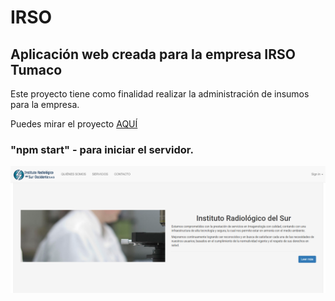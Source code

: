 # IRSO

## Aplicación web creada para la empresa IRSO Tumaco

Este proyecto tiene como finalidad realizar la administración de insumos para la empresa.

Puedes mirar el proyecto [AQUÍ](https://irso.herokuapp.com/servicios)

### "npm start"      - para iniciar el servidor.

![imagen smashgame](https://raw.githubusercontent.com/juanmarcoscabezas/WebIrso/master/irso-inicio.png)
